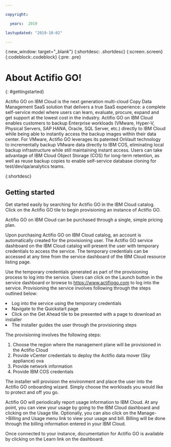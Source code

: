 ```yaml
---

copyright:

  years:  2019

lastupdated: "2019-10-02"

---
```



{:new_window: target="_blank"}
{:shortdesc: .shortdesc}
{:screen:.screen}
{:codeblock:.codeblock}
{:pre: .pre}

# About Actifio GO!
{: #gettingstarted}

Actifio GO on IBM Cloud is the next generation multi-cloud Copy Data Management SaaS solution that delivers a true SaaS experience: a complete self-service model where users can learn, evaluate, procure, expand and get support at the lowest cost in the industry. Actifio GO on IBM Cloud enables customers to backup Enterprise workloads (VMware, Hyper-V, Physical Servers, SAP HANA, Oracle, SQL Server, etc.)  directly to IBM Cloud while being able to instantly access the backup images within their data center. For VMware, Actifio GO leverages its patented OnVault technology to incrementally backup VMware data directly to IBM COS, eliminating local backup infrastructure while still maintaining instant access. Users can take advantage of IBM Cloud Object Storage (COS) for long-term retention, as well as reuse backup copies to enable self-service database cloning for test/dev/qa/analytics teams.

{:shortdesc}

## Getting started

Get started easily by searching for Actifio GO in the IBM Cloud catalog. Click on the Actifio GO tile to begin provisioning an instance of Actifio GO.

Actifio GO on IBM Cloud can be purchased through a single, simple pricing plan.

Upon purchasing Actifio GO on IBM Cloud catalog, an account is automatically created for the provisioning user. The Actifio GO service dashboard on the IBM Cloud catalog will present the user with temporary credentials to access the service. The temporary credentials can be accessed at any time from the service dashboard of the IBM Cloud resource listing page.

Use the temporary credentials generated as part of the provisioning process to log into the service. Users can click on the Launch button in the service dashboard or browse to https://www.actifiogo.com to log into the service. Provisioning the service involves following through the steps outlined below:

<li>Log into the service using the temporary credentials
<li> Navigate to the Quickstart page
<li> Click on the Get Ahead tile to be presented with a page to download an installer
<li> The installer guides the user through the provisioning steps


The provisioning involves the following steps:

1. Choose the region where the management plane will be provisioned in the Actifio Cloud
2. Provide vCenter credentials to deploy the Actifio data mover (Sky appliance) ova
3. Provide network information 
4. Provide IBM COS credentials

The installer will provision the environment and place the user into the Actifio GO onboarding wizard. Simply choose the workloads you would like to protect and off you go.

Actifio GO will periodically report usage information to IBM Cloud. At any point, you can view your usage by going to the IBM Cloud dashboard and clicking on the Usage tile. Optionally, you can also click on the Manage->Billing and Usage menu link to view your usage and bill. Billing will be done through the billing information entered in your IBM Cloud.

Once connected to your instance, documentation for Actifio GO is available by clicking on the Learn link on the dashboard.